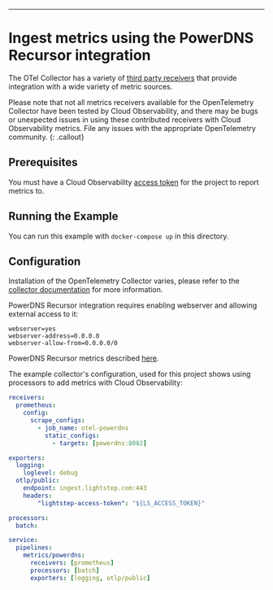 ---
# Ingest metrics using the PowerDNS Recursor integration

The OTel Collector has a variety of [third party receivers](https://github.com/open-telemetry/opentelemetry-collector-contrib/tree/master/receiver) that provide integration with a wide variety of metric sources.

Please note that not all metrics receivers available for the OpenTelemetry Collector have been tested by Cloud Observability, and there may be bugs or unexpected issues in using these contributed receivers with Cloud Observability metrics. File any issues with the appropriate OpenTelemetry community.
{: .callout}

## Prerequisites

You must have a Cloud Observability [access token](/docs/create-and-manage-access-tokens) for the project to report metrics to.

## Running the Example

You can run this example with `docker-compose up` in this directory.

## Configuration

Installation of the OpenTelemetry Collector varies, please refer to the [collector documentation](https://opentelemetry.io/docs/collector/) for more information.

PowerDNS Recursor integration requires enabling webserver and allowing external access to it:
```
webserver=yes
webserver-address=0.0.0.0
webserver-allow-from=0.0.0.0/0
```

PowerDNS Recursor metrics described [here](https://doc.powerdns.com/recursor/metrics.html#gathered-information).

The example collector's configuration, used for this project shows using processors to add metrics with Cloud Observability:

``` yaml
receivers:
  prometheus:
    config:
      scrape_configs:
        - job_name: otel-powerdns
          static_configs:
            - targets: [powerdns:8082]

exporters:
  logging:
    loglevel: debug
  otlp/public:
    endpoint: ingest.lightstep.com:443
    headers:
        "lightstep-access-token": "${LS_ACCESS_TOKEN}"

processors:
  batch:

service:
  pipelines:
    metrics/powerdns:
      receivers: [prometheus]
      processors: [batch]
      exporters: [logging, otlp/public]
```
